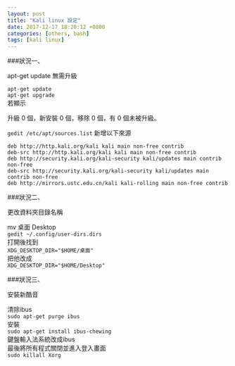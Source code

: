 ```yaml
---
layout: post                          
title: "Kali linux 設定"                   
date: 2017-12-17 18:20:12 +0800       
categories: [others, bash]         
tags: [kali linux]
---
```



###狀況一、

apt-get update 無需升級 

```apt-get update```  
```apt-get upgrade```  
若顯示  

升級 0 個，新安裝 0 個，移除 0 個，有 0 個未被升級。  

```gedit /etc/apt/sources.list```
新增以下來源  

```
deb http://http.kali.org/kali kali main non-free contrib
deb-src http://http.kali.org/kali kali main non-free contrib
deb http://security.kali.org/kali-security kali/updates main contrib non-free
deb-src http://security.kali.org/kali-security kali/updates main contrib non-free
deb http://mirrors.ustc.edu.cn/kali kali-rolling main non-free contrib
```



###狀況二、

更改資料夾目錄名稱  

mv 桌面 Desktop  
```gedit ~/.config/user-dirs.dirs```  
打開後找到  
```XDG_DESKTOP_DIR="$HOME/桌面"```  
把他改成  
```XDG_DESKTOP_DIR="$HOME/Desktop"```  




###狀況三、


安裝新酷音  

清除ibus  
```sudo apt-get purge ibus```  
安裝  
```sudo apt-get install ibus-chewing```  
鍵盤輸入法系統改成ibus  
最後將所有程式關閉並進入登入畫面  
```sudo killall Xorg```